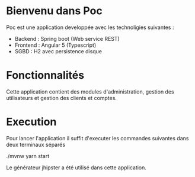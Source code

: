 # Bienvenu dans Poc

Poc est une application developpée avec les technoligies suivantes :

* Backend : Spring boot (Web service REST)
* Frontend : Angular 5 (Typescript)
* SGBD : H2 avec persistence disque

# Fonctionnalités

Cette application contient des modules d'administration, gestion des utilisateurs et gestion des clients et comptes.

# Execution 

Pour lancer l'application il suffit d'executer les commandes suivantes dans deux terminaux séparés

./mvnw
yarn start



Le générateur jhipster a été utilisé dans cette application.

